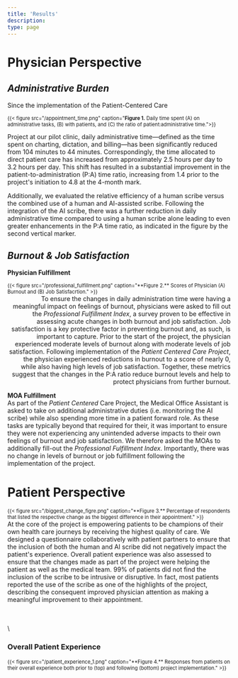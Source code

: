 ```yaml
---
title: 'Results'
description: 
type: page
---
```


# Physician Perspective
<div style="text-align: left;">

## *Administrative Burden*

Since the implementation of the Patient-Centered Care <div style="float: right; max-width: 600px; margin: auto; text-align: left; font-size: 0.8em;">
{{< figure src="/appointment_time.png" caption="**Figure 1.** Daily time spent (A) on administrative tasks, (B) with patients, and (C) the ratio of patient:administrative time.">}}
</div> Project at our pilot clinic, daily administrative time—defined as the time spent on charting, dictation, and billing—has been significantly reduced from 104 minutes to 44 minutes. Correspondingly, the time allocated to direct patient care has increased from approximately 2.5 hours per day to 3.2 hours per day. This shift has resulted in a substantial improvement in the patient-to-administration (P:A) time ratio, increasing from 1.4 prior to the project's initiation to 4.8 at the 4-month mark.

Additionally, we evaluated the relative efficiency of a human scribe versus the combined use of a human and AI-assisted scribe. Following the integration of the AI scribe, there was a further reduction in daily administrative time compared to using a human scribe alone leading to even greater enhancements in the P:A time ratio, as indicated in the figure by the second vertical marker.

</div>



<div style="text-align: left;">

## *Burnout & Job Satisfaction*
**Physician Fulfillment**
</div>

<div style="text-align: right;">
<div style="float: left; max-width: 600px; margin: auto; text-align: left; font-size: 0.8em;">
{{< figure src="/professional_fulfillment.png" caption="**Figure 2.** Scores of Physician (A) Burnout and (B) Job Satisfacrtion." >}}
</div>

To ensure the changes in daily administration time were having a meaningful impact on feelings of burnout, physicians were asked to fill out the *Professional Fulfillment Index*, a survey proven to be effective in assessing acute changes in both burnout and job satisfaction. Job satisfaction is a key protective factor in preventing burnout and, as such, is important to capture. Prior to the start of the project, the physician experienced moderate levels of burnout along with moderate levels of job satisfaction. Following implementation of the *Patient Centered Care Project*, the physician experienced reductions in burnout to a score of nearly 0, while also having high levels of job satisfaction. Together, these metrics suggest that the changes in the P:A ratio reduce burnout levels and help to protect physicians from further burnout.
</div>

<div style="text-align: left;">

**MOA Fulfillment**\
As part of the *Patient Centered* Care Project, the Medical Office Assistant is asked to take on additional administrative duties (i.e. monitoring the AI scribe) while also spending more time in a patient forward role. As these tasks are typically beyond that required for their, it was important to ensure they were not experiencing any unintended adverse impacts to their own feelings of burnout and job satisfaction. We therefore asked the MOAs to additionally fill-out the *Professional Fulfillment Index*. Importantly, there was no change in levels of burnout or job fulfillment following the implementation of the project. 
</div>

# Patient Perspective
<div style="text-align: left;">
<div style="float: left; max-width: 600px; margin: auto; text-align: left; font-size: 0.8em;">
{{< figure src="/biggest_change_figre.png" caption="**Figure 3.** Percentage of respondents that listed the respective change as the biggest difference in their appointment." >}}
</div>
At the core of the project is empowering patients to be champions of their own health care journeys by receiving the highest quality of care. We designed a questionnaire collaboratively with patient partners to ensure that the inclusion of both the human and AI scribe did not negatively impact the patient's experience. Overall patient experience was also assessed to ensure that the changes made as part of the project were helping the patient as well as the medical team. 99% of patients did not find the inclusion of the scribe to be intrusive or disruptive. In fact, most patients reported the use of the scribe as one of the highlights of the project, describing the consequent improved physician attention as making a meaningful improvement to their appointment. 

\
\
\
<div style="text-align:left;">

### Overall Patient Experience
</div>
<div style="margin: auto; text-align: left; font-size: 0.8em;">
{{< figure src="/patient_experience_1.png" caption="**Figure 4.** Responses from patients on their overall experience both prior to (top) and following (bottom) project implementation." >}}
</div>
</div>
